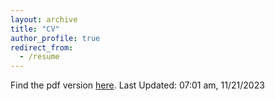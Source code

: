```yaml
---
layout: archive
title: "CV"
author_profile: true
redirect_from:
  - /resume
---
```


Find the pdf version <a href="Nsapkota_CV_11212023.pdf" target="_blank" rel="noopener noreferrer">here</a>. Last Updated: 07:01 am, 11/21/2023 
